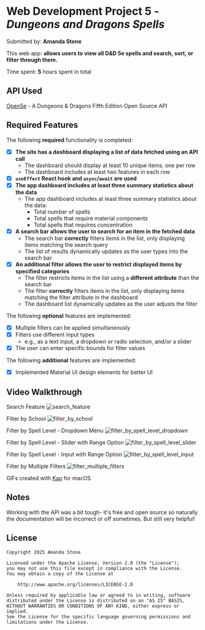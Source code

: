 # Web Development Project 5 - *Dungeons and Dragons Spells*

Submitted by: **Amanda Stone**

This web app: **allows users to view all D&D 5e spells and search, sort, or filter through them.**

Time spent: **5** hours spent in total

## API Used

[Open5e](https://open5e.com/) - A Dungeons & Dragons Fifth Edition Open Source API

## Required Features

The following **required** functionality is completed:

- [x] **The site has a dashboard displaying a list of data fetched using an API call**
  - The dashboard should display at least 10 unique items, one per row
  - The dashboard includes at least two features in each row
- [x] **`useEffect` React hook and `async`/`await` are used**
- [x] **The app dashboard includes at least three summary statistics about the data** 
  - The app dashboard includes at least three summary statistics about the data:
    - Total number of spells
    - Total spells that require material components
    - Total spells that requires concentration
- [x] **A search bar allows the user to search for an item in the fetched data**
  - The search bar **correctly** filters items in the list, only displaying items matching the search query
  - The list of results dynamically updates as the user types into the search bar
- [x] **An additional filter allows the user to restrict displayed items by specified categories**
  - The filter restricts items in the list using a **different attribute** than the search bar 
  - The filter **correctly** filters items in the list, only displaying items matching the filter attribute in the dashboard
  - The dashboard list dynamically updates as the user adjusts the filter

The following **optional** features are implemented:

- [x] Multiple filters can be applied simultaneously
- [x] Filters use different input types
  - e.g., as a text input, a dropdown or radio selection, and/or a slider
- [x] The user can enter specific bounds for filter values

The following **additional** features are implemented:

* [x] Implemented Material UI design elements for better UI
      
## Video Walkthrough

Search Feature
![search_feature](https://github.com/user-attachments/assets/2fd4bee8-93b1-4764-8411-5d4e96ca46f6)

Filter by School
![filter_by_school](https://github.com/user-attachments/assets/f82c1c9e-4d96-4de6-9d95-bc195c70aecc)

Filter by Spell Level - Dropdown Menu
![filter_by_spell_level_dropdown](https://github.com/user-attachments/assets/ff5fc0fe-eb07-4fb5-a39f-a9b0aed7d579)

Filter by Spell Level - Slider with Range Option
![filter_by_spell_level_slider](https://github.com/user-attachments/assets/b4ef30f9-e551-4789-b6a5-e9dfdc151990)

Filter by Spell Level - Input with Range Option
![filter_by_spell_level_input](https://github.com/user-attachments/assets/1fdc6412-3cac-4813-beb7-6b1f9d8eb9e8)

Filter by Multiple Filters
![filter_multiple_filters](https://github.com/user-attachments/assets/a96df6b0-56dc-46b0-ac95-da57008fb3b5)

GIFs created with [Kap](https://getkap.co/) for macOS

## Notes

Working with the API was a bit tough- it's free and open source so naturally the documentation will be incorrect or off sometimes. But still very helpful!

## License

    Copyright 2025 Amanda Stone

    Licensed under the Apache License, Version 2.0 (the "License");
    you may not use this file except in compliance with the License.
    You may obtain a copy of the License at

        http://www.apache.org/licenses/LICENSE-2.0

    Unless required by applicable law or agreed to in writing, software
    distributed under the License is distributed on an "AS IS" BASIS,
    WITHOUT WARRANTIES OR CONDITIONS OF ANY KIND, either express or implied.
    See the License for the specific language governing permissions and
    limitations under the License.
